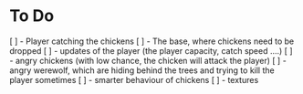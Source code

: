 # To Do
[ ] - Player catching the chickens
[ ] - The base, where chickens need to be dropped
[ ] - updates of the player (the player capacity, catch speed ....)
[ ] - angry chickens (with low chance, the chicken will attack the player)
[ ] - angry werewolf, which are hiding behind the trees and trying to kill the player sometimes
[ ] - smarter behaviour of chickens
[ ] - textures
